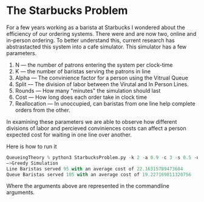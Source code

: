 # The Starbucks Problem

For a few years working as a barista at Starbucks I wondered about the efficiency of our ordering systems. There were and are now two, online and in-person ordering. 
To better understand this, current research has abstrastacted this system into a cafe simulator. This simulator has a few parameters. 

1. N — the number of patrons entering the system per clock-time
2. K — the number of baristas serving the patrons in line
3. Alpha — The convinience factor for a person using the Vitrual Queue
4. Split — The division of labor between the Virutal and In Person Lines. 
5. Rounds — How many "minutes" the simulation should last
6. Cost — How long does each order take in clock time
7. Reallocation — In unoccupied, can baristas from one line help complete orders from the other.

In examining these parameters we are able to observe how different divisions of labor and percieved conviniences costs can affect a person expected cost for waiting in one 
line over another. 

Here is how to run it

```python
QueueingTheory % python3 StarbucksProblem.py -k 2 -a 0.9 -c 3 -s 0.5 -n 1
—>Greedy Simulation
Line Baristas served 95 with an average cost of 22.16315789473684
Queue Baristas served 105 with an average cost of 19.227169811320756
```

Where the arguments above are represented in the commandline arguments. 
